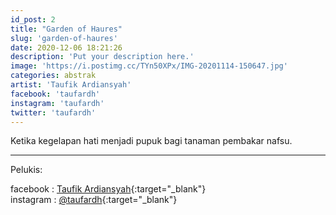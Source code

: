 ```yaml
---
id_post: 2
title: "Garden of Haures"
slug: 'garden-of-haures'
date: 2020-12-06 18:21:26
description: 'Put your description here.'
image: 'https://i.postimg.cc/TYn50XPx/IMG-20201114-150647.jpg'
categories: abstrak
artist: 'Taufik Ardiansyah'
facebook: 'taufardh'
instagram: 'taufardh'
twitter: 'taufardh'
---
```


Ketika kegelapan hati menjadi pupuk bagi tanaman pembakar nafsu.

<hr>

Pelukis:

facebook : [Taufik Ardiansyah](https://www.facebook.com/taufardh){:target="_blank"}  
instagram : [@taufardh](https://www.instagram.com/taufardh/){:target="_blank"}